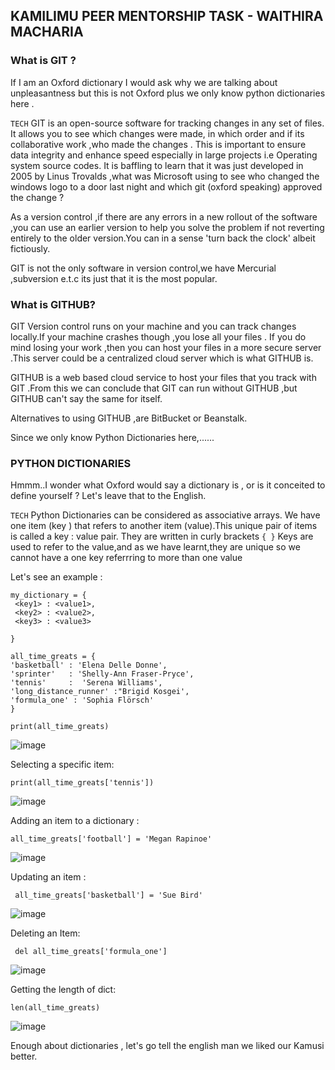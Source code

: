 ## KAMILIMU PEER MENTORSHIP TASK - WAITHIRA MACHARIA


### What is GIT ?

If I am an Oxford dictionary I would ask why we are talking about unpleasantness but this is not Oxford plus we only know python dictionaries here .

`TECH` GIT is an open-source software for tracking changes in any set of files. It allows you to see which changes were made, in which order and if its collaborative work ,who made the changes . This is  important to ensure data integrity and enhance speed especially in large projects i.e Operating system source codes. 
It is baffling to learn that it was just  developed in 2005 by Linus Trovalds ,what was Microsoft using to see who changed the windows logo to a door last night and which git (oxford speaking) approved the change ?

As a version control ,if there are any errors in a new rollout of the software ,you can use an earlier version to help you  solve the problem if not reverting entirely to the older version.You can in a sense 'turn back the clock' albeit fictiously.

GIT is not the only software in version control,we have Mercurial ,subversion e.t.c its just that it is the most popular.


### What is GITHUB?

GIT Version control runs on your machine and you can track changes locally.If your machine crashes though ,you lose all your files .
If you do mind losing your work ,then you can host your files in a more secure server .This server could be a centralized cloud server which is what GITHUB is.

GITHUB is a web based cloud service to host your files that you track with GIT .From this we can conclude that GIT can run without GITHUB ,but GITHUB can't say the same for itself.

Alternatives to using GITHUB ,are BitBucket or Beanstalk.




Since we only know Python Dictionaries here,......

### PYTHON DICTIONARIES

Hmmm..I wonder what Oxford would say a dictionary is , or is it conceited to define yourself ? Let's leave that to the English.

`TECH`
Python Dictionaries can be considered as associative arrays. We have one item (key ) that refers to another item (value).This unique pair of items is called a key : value pair. 
They are written in curly brackets ``` { } ```
Keys are used to refer to the value,and as we have learnt,they are unique so we cannot have a one key referrring to more than one value



Let's see an example :

```
my_dictionary = {
 <key1> : <value1>,
 <key2> : <value2>,
 <key3> : <value3>

}

all_time_greats = {
'basketball' : 'Elena Delle Donne',
'sprinter'   : 'Shelly-Ann Fraser-Pryce',
'tennis'     :  'Serena Williams',
'long_distance_runner' :"Brigid Kosgei',
'formula_one' : 'Sophia Flörsch'
}

print(all_time_greats)

```
![image](https://user-images.githubusercontent.com/53213609/152334621-5a4aa6d0-f080-4f6f-a7f2-248645801fdd.png)

Selecting a specific item:

```
print(all_time_greats['tennis'])

```
![image](https://user-images.githubusercontent.com/53213609/152334932-9ff62eee-2959-4f10-9f7f-0ad81409aba3.png)


Adding an item to a dictionary :

```
all_time_greats['football'] = 'Megan Rapinoe'

```
![image](https://user-images.githubusercontent.com/53213609/152335295-c4afedc4-d54e-40fd-9e5c-a4f864fc3d28.png)

Updating an item :
```
 all_time_greats['basketball'] = 'Sue Bird'
```

![image](https://user-images.githubusercontent.com/53213609/152335893-582e7c22-57bd-4508-b878-dde94b690f77.png)


Deleting an Item:

```
 del all_time_greats['formula_one']
```
![image](https://user-images.githubusercontent.com/53213609/152336359-36f11b4a-9020-4a43-9f4c-bad603308dbb.png)

Getting the length of dict:

```
len(all_time_greats)
```

![image](https://user-images.githubusercontent.com/53213609/152336539-2124cc4c-1597-4ccc-a3d8-0df7792b782d.png)



Enough about dictionaries , let's go tell the english man we liked our Kamusi better.

